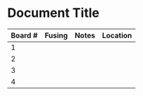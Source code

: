 # Document Title

| Board # | Fusing | Notes | Location |
| ---     | ---    | ---   | ---      |
| 1       |        |       |          |
| 2       |        |       |          |
| 3       |        |       |          |
| 4       |        |       |          |
